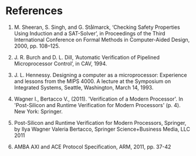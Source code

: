 # References

1. M. Sheeran, S. Singh, and G. Stålmarck, ‘Checking Safety Properties Using Induction and a SAT-Solver’, in Proceedings of the Third International Conference on Formal Methods in Computer-Aided Design, 2000, pp. 108–125.


2. J. R. Burch and D. L. Dill, ‘Automatic Verification of Pipelined Microprocessor Control’, in CAV, 1994.

3. J. L. Hennessy. Designing a computer as a microprocessor: Experience and lessons from the MIPS 4000. A lecture at the Symposium on Integrated Systems, Seattle, Washington, March 14, 1993.


4. Wagner I., Bertacco V., (2011). 'Verification of a Modern Processor'. In 'Post-Silicon and Runtime Verification for Modern Processors' (p. 4). New York: Springer. 




5. Post-Silicon and Runtime Verification for Modern Processors, Springer, by Ilya Wagner Valeria Bertacco,
Springer Science+Business Media, LLC 2011 

6. AMBA AXI and ACE Protocol Specification, ARM, 2011, pp. 37-42